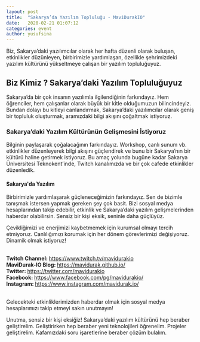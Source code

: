 ```yaml
---
layout: post
title:  "Sakarya’da Yazılım Topluluğu - MaviDurakIO"
date:   2020-02-21 01:07:12
categories: event
author: yusufsina
---
```



<p>Biz, Sakarya’daki yazılımcılar olarak her hafta düzenli olarak buluşan, etkinlikler düzünleyen, birbirimizle yardımlaşan, özellikle şehrimizdeki yazılım kültürünü yükseltmeye çalışan bir yazılım topluluğuyuz.
</p><!--more-->

<h2>Biz Kimiz ? Sakarya’daki Yazılım Topluluğuyuz</h2>
<p>Sakarya’da bir çok insanın yazılımla ilgilendiğinin farkındayız. Hem öğrenciler, hem çalışanlar olarak büyük bir kitle olduğumuzun bilincindeyiz. Bundan dolayı bu kitleyi canlandırmak, Sakarya’daki yazılımcılar olarak geniş bir topluluk oluşturmak, aramızdaki bilgi akışını çoğaltmak istiyoruz.
</p>
<h3>Sakarya’daki Yazılım Kültürünün Gelişmesini İstiyoruz</h3>
<p>Bilginin paylaşarak çoğalacağının farkındayız. Workshop, canlı sunum vb. etkinlikler düzenleyerek bilgi akışını güçlendirek ve bunu bir  Sakarya’nın bir kültürü haline getirmek istiyoruz. Bu amaç yolunda bugüne kadar Sakarya Üniversitesi Teknokent’inde, Twitch kanalımızda ve bir çok cafede etkinlikler düzenledik.
</p>
<h4>Sakarya'da Yazılım</h4>
<p>Birbirimizle yardımlaşarak güçleneceğimizin farkındayız. Sen de bizimle tanışmak istersen yapmak gereken şey çok basit. Bizi sosyal medya hesaplarından takip edebilir, etkinlik ve Sakarya’daki yazılım gelişmelerinden haberdar olabilirsin. Sensiz bir kişi eksik, seninle daha güçlüyüz.
</p>
<p>Çevikliğimizi ve enerjimizi kaybetmemek için kurumsal olmayı tercih etmiyoruz. Canlılığımızı korumak için her dönem görevlerimizi değişiyoruz. Dinamik olmak istiyoruz!
</p>

<span><b><br>
Twitch
Channel: </b></span><a href="https://www.twitch.tv/mavidurakio"><span>https://www.twitch.tv/mavidurakio</span></a><br><span><b>MaviDurak-IO
Blog: </b></span><a href="https://mavidurak.github.io/"><span>https://mavidurak.github.io/</span></a><br><span><b>Twitter: </b></span><a href="https://twitter.com/mavidurakio"><span>https://twitter.com/mavidurakio</span></a><br><span><b>Facebook: </b></span><a href="https://www.facebook.com/pg/mavidurakio/"><span>https://www.facebook.com/pg/mavidurakio/</span></a><br><span><b>Instagram: </b></span><a href="https://www.instagram.com/mavidurak.io/"><span>https://www.instagram.com/mavidurak.io/</span></a><span><b><br><br></b></span>
<p>Gelecekteki etkinliklerimizden haberdar olmak için sosyal medya hesaplarımızı takip etmeyi sakın unutmayın! 
</p>
<p>Unutma, sensiz bir kişi eksiğiz! Sakarya’daki yazılım kültürünü hep beraber geliştirelim. Geliştirirken hep beraber yeni teknolojileri öğrenelim. Projeler geliştirelim. Kafamızdaki soru işaretlerine beraber çözüm bulalım.
</p>
<br>